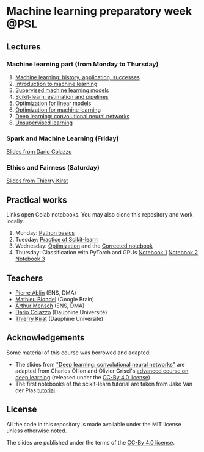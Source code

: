 # Machine learning preparatory week @PSL

## Lectures
### Machine learning part (from Monday to Thursday)

  1. [Machine learning: history, application, successes](https://data-psl.github.io/lectures2021/slides/01_machine_learning_successes)
  2. [Introduction to machine learning](https://data-psl.github.io/lectures2021/slides/02_intro_to_machine_learning)
  3. [Supervised machine learning models](https://data-psl.github.io/lectures2021/slides/03_machine_learning_models/)
  4. [Scikit-learn: estimation and pipelines](https://data-psl.github.io/lectures2021/slides/04_scikit_learn/)
  5. [Optimization for linear models](https://data-psl.github.io/lectures2021/slides/05_optimization_linear_models/)
  6. [Optimization for machine learning](https://data-psl.github.io/lectures2021/slides/06_optimization_general/)
  7. [Deep learning: convolutional neural networks](https://data-psl.github.io/lectures2021/slides/07_deep_learning/)
  8. [Unsupervised learning](https://data-psl.github.io/lectures2021/slides/08_unsupervised_learning/)

### Spark and Machine Learning (Friday)
[Slides from Dario Colazzo](https://data-psl.github.io/lectures2021/slides/psl-pw2021-colazzo.pdf)

### Ethics and Fairness (Saturday)
[Slides from Thierry Kirat](https://data-psl.github.io/lectures2021/slides/psl-pw2021-kirat.pdf)



## Practical works

Links open Colab notebooks. You may also clone this repository and work locally.

 1. Monday: [Python basics](https://colab.research.google.com/github/data-psl/lectures2021/blob/master/notebooks/01_python_basics.ipynb)
 2. Tuesday: [Practice of Scikit-learn](https://github.com/data-psl/lectures2021/tree/master/notebooks/02_sklearn)
 3. Wednesday: [Optimization](https://colab.research.google.com/github/data-psl/lectures2021/blob/master/notebooks/03_optimization.ipynb) and the [Corrected notebook](https://colab.research.google.com/github/data-psl/lectures2021/blob/master/notebooks/03_optimization_corrected.ipynb)
 4. Thursday: Classification with PyTorch and GPUs [Notebook 1](https://colab.research.google.com/github/data-psl/lectures2021/blob/main/notebooks/04_pytorch/01_introduction_to_pytorch.ipynb) [Notebook 2](https://colab.research.google.com/github/data-psl/lectures2021/blob/main/notebooks/04_pytorch/02_simple_neural_network.ipynb) [Notebook 3](https://colab.research.google.com/github/data-psl/lectures2021/blob/main/notebooks/04_pytorch/03_convolutional_neural_network_mnist.ipynb)

## Teachers

 * [Pierre Ablin](https://pierreablin.com) (ENS, DMA)
 * [Mathieu Blondel](https://mblondel.org) (Google Brain)
 * [Arthur Mensch](https://amensch.fr) (ENS, DMA)
 * [Dario Colazzo](https://www.lamsade.dauphine.fr/~colazzo/) (Dauphine Université)
 * [Thierry Kirat](https://irisso.dauphine.fr/membres/detail-cv.html?tx_sngprofiles_displayprofiles%5Bprofile%5D=2548&tx_sngprofiles_displayprofiles%5Baction%5D=show&tx_sngprofiles_displayprofiles%5Bcontroller%5D=Profile&cHash=172591dfb873872cfb5df5536a3e51cc) (Dauphine Université)

## Acknowledgements

Some material of this course was borrowed and adapted:
  * The slides from ["Deep learning: convolutional neural networks"](https://data-psl.github.io/lectures2021/slides/07_deep_learning/) are adapted from
  Charles Ollion and Olivier Grisel's [advanced course on deep learning](!https://github.com/m2dsupsdlclass/lectures-labs) (released under the
  [CC-By 4.0 license](https://creativecommons.org/licenses/by/4.0/legalcode)).
  * The first notebooks of the scikit-learn tutorial are taken from Jake Van der Plas [tutorial](https://github.com/jakevdp/sklearn_tutorial).

## License
All the code in this repository is made available under the MIT license unless otherwise noted.

The slides are published under the terms of the [CC-By 4.0 license](https://creativecommons.org/licenses/by/4.0/legalcode).

